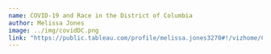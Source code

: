 ```yaml
---
name: COVID-19 and Race in the District of Columbia
author: Melissa Jones
image: ../img/covidDC.png
link: "https://public.tableau.com/profile/melissa.jones3270#!/vizhome/CoronavirusandRaceintheDistrictofColombia/Dashboard1"
---
```

